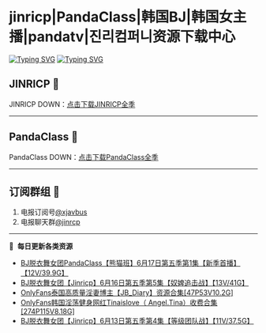 # jinricp|PandaClass|韩国BJ|韩国女主播|pandatv|진리컴퍼니资源下载中心   
[![Typing SVG](https://readme-typing-svg.herokuapp.com?font=Fira+Code&pause=1000&center=true&vCenter=true&random=true&width=435&lines=所有链接都需要翻墙访问)](https://jinri-cp.neocities.org/free.html)
[![Typing SVG](https://readme-typing-svg.herokuapp.com?font=Fira+Code&pause=1000&center=true&vCenter=true&random=true&width=435&lines=点击进入福利资源下载中心)](https://pandaclass.neocities.org/)
## JINRICP 👋   
JINRICP DOWN：[点击下载JINRICP全季](https://mypikpak.com/s/VODz7HXQoqcX0UrvaXfDtFoPo1)
****
## PandaClass 💯   
PandaClass DOWN：[点击下载PandaClass全季](https://mypikpak.com/s/VOKOTZkoEnkyvCnELVSquM97o1)   
****
## 订阅群组 🔞
1. 电报订阅号[@xjavbus](https://t.me/xjavbus)
2. 电报聊天群[@jinrcp](https://t.me/jinrcp)
**** 
📕 &nbsp;**每日更新各类资源**
<!-- BLOG-POST-LIST:START -->
- [BJ脱衣舞女团PandaClass【熊猫班】6月17日第五季第1集【新季首播】【12V/39.9G】](https://fuli.rulel.com/415.html)
- [BJ脱衣舞女团【Jinricp】6月16日第五季第5集【奴婢追击战】【13V/41G】](https://fuli.rulel.com/414.html)
- [OnlyFans泰国高质量淫妻博主【JB_Diary】资源合集[47P53V10.2G]](https://fuli.rulel.com/413.html)
- [OnlyFans韩国淫荡健身网红Tinaislove（ Angel.Tina）收费合集[274P115V8.18G]](https://fuli.rulel.com/412.html)
- [BJ脱衣舞女团【Jinricp】6月13日第五季第4集【等级团队战】【11V/37.5G】](https://fuli.rulel.com/411.html)
<!-- BLOG-POST-LIST:END -->
